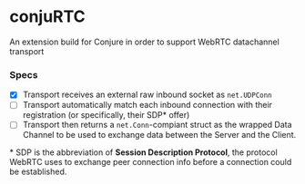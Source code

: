 # conjuRTC

An extension build for Conjure in order to support WebRTC datachannel transport 

### Specs

- [x] Transport receives an external raw inbound socket as `net.UDPConn`
- [ ] Transport automatically match each inbound connection with their registration (or specifically, their SDP* offer)
- [ ] Transport then returns a `net.Conn`-compiant struct as the wrapped Data Channel to be used to exchange data between the Server and the Client.

\* SDP is the abbreviation of **Session Description Protocol**, the protocol WebRTC uses to exchange peer connection info before a connection could be established.